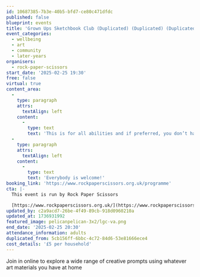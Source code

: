 ```yaml
---
id: 10687385-7b3e-40b5-bfd7-ce80c471dfdc
published: false
blueprint: events
title: 'Grown Ups Sketchbook Club (Duplicated) (Duplicated) (Duplicated) (Duplicated)'
event_categories:
  - wellbeing
  - art
  - community
  - later-years
organisers:
  - rock-paper-scissors
start_date: '2025-02-25 19:30'
free: false
virtual: true
content_area:
  -
    type: paragraph
    attrs:
      textAlign: left
    content:
      -
        type: text
        text: 'This is for all abilities and if preferred, you don’t have to be visible or contribute in any way if you choose. '
  -
    type: paragraph
    attrs:
      textAlign: left
    content:
      -
        type: text
        text: 'Everybody is welcome!'
booking_link: 'https://www.rockpaperscissors.org.uk/programme'
cta: |-
  This event is run by Rock Paper Scissors

  [https://www.rockpaperscissors.org.uk/](https://www.rockpaperscissors.org.uk/)
updated_by: c2a9acd7-26be-4f49-89cb-918d0960210a
updated_at: 1736931992
featured_image: pelicanpelican-3x2/lgc-va.png
end_date: '2025-02-25 20:30'
attendance_information: adults
duplicated_from: 5cb156ff-6bbc-4c72-84d6-53e81666ece4
cost_details: '£5 per household'
---
```

Join in online to explore a wide range of creative prompts using whatever art materials you have at home